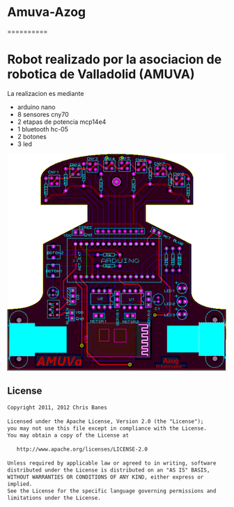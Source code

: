 
# Amuva-Azog
==========
# Robot realizado por la asociacion  de robotica de Valladolid (AMUVA)

La realizacion es mediante 
 - arduino nano
 - 8 sensores cny70 
 - 2 etapas de potencia mcp14e4 
 - 1 bluetooth hc-05
 - 2 botones
 - 3 led 
 
![PhotoView](https://github.com/linuxesdios/Amuva-Azog/blob/master/azog_fotografias/circuito%20board.png?raw=true)


## License

    Copyright 2011, 2012 Chris Banes

    Licensed under the Apache License, Version 2.0 (the "License");
    you may not use this file except in compliance with the License.
    You may obtain a copy of the License at

       http://www.apache.org/licenses/LICENSE-2.0

    Unless required by applicable law or agreed to in writing, software
    distributed under the License is distributed on an "AS IS" BASIS,
    WITHOUT WARRANTIES OR CONDITIONS OF ANY KIND, either express or implied.
    See the License for the specific language governing permissions and
    limitations under the License.
